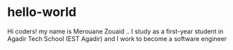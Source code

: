 # hello-world

Hi coders!
my name is Merouane Zouaid .. I study as a first-year student in Agadir Tech School (EST Agadir)
and I work to become a software engineer

